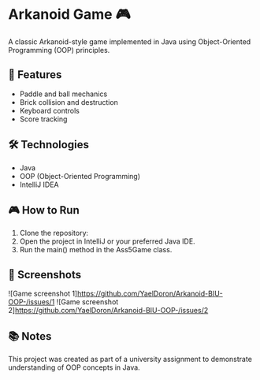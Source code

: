 # Arkanoid Game 🎮

A classic Arkanoid-style game implemented in Java using Object-Oriented Programming (OOP) principles.

## 🚀 Features

- Paddle and ball mechanics
- Brick collision and destruction
- Keyboard controls
- Score tracking

## 🛠 Technologies

- Java
- OOP (Object-Oriented Programming)
- IntelliJ IDEA 

## 🎮 How to Run

1. Clone the repository:
2. Open the project in IntelliJ or your preferred Java IDE.
3. Run the main() method in the Ass5Game class.

## 📸 Screenshots
![Game screenshot 1]https://github.com/YaelDoron/Arkanoid-BIU-OOP-/issues/1
![Game screenshot 2]https://github.com/YaelDoron/Arkanoid-BIU-OOP-/issues/2



## 📚 Notes

This project was created as part of a university assignment to demonstrate understanding of OOP concepts in Java.
